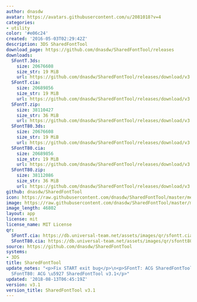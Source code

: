 ```yaml
---
author: dnasdw
avatar: https://avatars.githubusercontent.com/u/2081018?v=4
categories:
- utility
color: '#e06c24'
created: '2016-05-03T02:29:42Z'
description: 3DS SharedFontTool
download_page: https://github.com/dnasdw/SharedFontTool/releases
downloads:
  SFontT.3ds:
    size: 20676608
    size_str: 19 MiB
    url: https://github.com/dnasdw/SharedFontTool/releases/download/v3.1/SFontT.3ds
  SFontT.cia:
    size: 20689856
    size_str: 19 MiB
    url: https://github.com/dnasdw/SharedFontTool/releases/download/v3.1/SFontT.cia
  SFontT.zip:
    size: 38110427
    size_str: 36 MiB
    url: https://github.com/dnasdw/SharedFontTool/releases/download/v3.1/SFontT.zip
  SFontT80.3ds:
    size: 20676608
    size_str: 19 MiB
    url: https://github.com/dnasdw/SharedFontTool/releases/download/v3.1/SFontT80.3ds
  SFontT80.cia:
    size: 20689856
    size_str: 19 MiB
    url: https://github.com/dnasdw/SharedFontTool/releases/download/v3.1/SFontT80.cia
  SFontT80.zip:
    size: 38112086
    size_str: 36 MiB
    url: https://github.com/dnasdw/SharedFontTool/releases/download/v3.1/SFontT80.zip
github: dnasdw/SharedFontTool
icon: https://raw.githubusercontent.com/dnasdw/SharedFontTool/master/meta/icon_3ds.png
image: https://raw.githubusercontent.com/dnasdw/SharedFontTool/master/meta/banner_3ds.png
image_length: 46802
layout: app
license: mit
license_name: MIT License
qr:
  SFontT.cia: https://db.universal-team.net/assets/images/qr/sfontt.cia.png
  SFontT80.cia: https://db.universal-team.net/assets/images/qr/sfontt80.cia.png
source: https://github.com/dnasdw/SharedFontTool
systems:
- 3DS
title: SharedFontTool
update_notes: "<p>Fix START exit bug</p>\n<p>SFontT: ACG SharedFontTool v3.1<br>\n\
  SFontT80: ACG \u5927 SharedFontTool v3.1</p>"
updated: '2018-08-13T06:45:19Z'
version: v3.1
version_title: SharedFontTool v3.1
---
```

